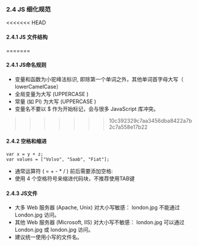 ### 2.4 JS 细化规范

<<<<<<< HEAD
#### 2.4.1 JS 文件结构
=======
#### 2.4.1 JS命名规则
* 变量和函数为小驼峰法标识, 即除第一个单词之外，其他单词首字母大写（ lowerCamelCase）
* 全局变量为大写 (UPPERCASE )
* 常量 (如 PI) 为大写 (UPPERCASE )
* 变量名不要以 $ 作为开始标记，会与很多 JavaScript 库冲突。
>>>>>>> 10c392329c7aa3456dba8422a7b2c7a558e17b22

#### 2.4.2 空格和缩进
    var x = y + z;
    var values = ["Volvo", "Saab", "Fiat"];
* 通常运算符 ( = + - * / ) 前后需要添加空格:
* 使用 4 个空格符号来缩进代码块，不推荐使用TAB键

#### 2.4.3 JS文件
* 大多 Web 服务器 (Apache, Unix) 对大小写敏感： london.jpg 不能通过 London.jpg 访问。
* 其他 Web 服务器 (Microsoft, IIS) 对大小写不敏感： london.jpg 可以通过 London.jpg 或 london.jpg 访问。
* 建议统一使用小写的文件名。
